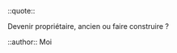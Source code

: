 ::quote::

Devenir propriétaire, <Variant type="warning">ancien</Variant> ou faire <Variant type="warning">construire</Variant> ?

::author::
Moi
